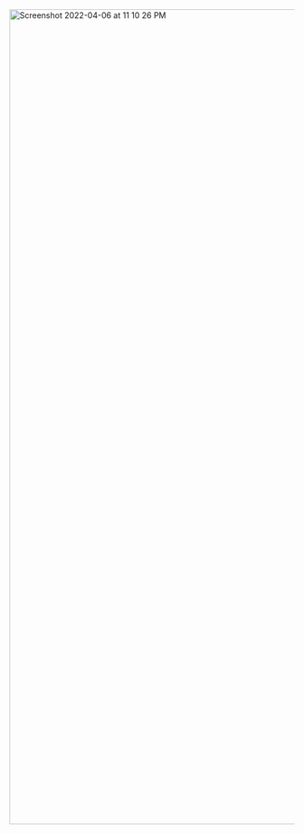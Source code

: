 <img width="1440" alt="Screenshot 2022-04-06 at 11 10 26 PM" src="https://user-images.githubusercontent.com/78161375/162007388-05d664c1-ce0b-4d8a-b22a-4f4a0e154efb.png">

